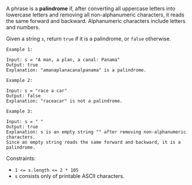 A phrase is a **palindrome** if, after converting all uppercase letters into lowercase letters and removing all non-alphanumeric characters, it reads the same forward and backward. Alphanumeric characters include letters and numbers.

Given a string `s`, return `true` if it is a palindrome, or `false` otherwise.

```
Example 1:

Input: s = "A man, a plan, a canal: Panama"
Output: true
Explanation: "amanaplanacanalpanama" is a palindrome.
```

```
Example 2:

Input: s = "race a car"
Output: false
Explanation: "raceacar" is not a palindrome.
```

```
Example 3:

Input: s = " "
Output: true
Explanation: s is an empty string "" after removing non-alphanumeric characters.
Since an empty string reads the same forward and backward, it is a palindrome.
```

Constraints:

- `1 <= s.length <= 2 * 105`
- `s` consists only of printable ASCII characters.
